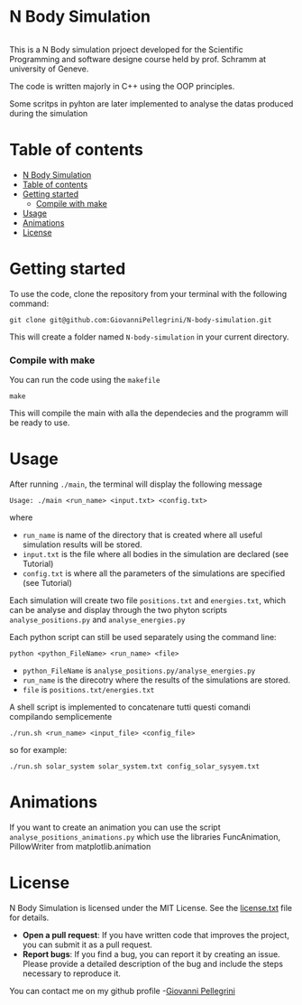 # N Body Simulation
<div style="display: flex; align-items: center;">
    <div style="flex: 1;">
        <p>This is a N Body simulation prjoect developed for the Scientific Programming and software designe course held by prof. Schramm at university of Geneve. 
        <p>The code is written majorly in C++ using the OOP principles.</p>
        <p> Some scritps in pyhton are later implemented to analyse the datas produced during the simulation <p>
    <div>

 <div>       


# Table of contents
- [N Body Simulation](#n-body-simulation)
- [Table of contents](#table-of-contents)
- [Getting started](#getting-started)
    - [Compile with make](#compile-with-make)
- [Usage](#usage)
- [Animations](#animations)
- [License](#license)


# Getting started
To use the code, clone the repository from your terminal with the following command:
```shell
git clone git@github.com:GiovanniPellegrini/N-body-simulation.git
```

This will create a folder named `N-body-simulation` in your current directory.

### Compile with make

You can run the code using the `makefile`

    make

This will compile the main with alla the dependecies and the programm will be ready to use.

# Usage

After running `./main`, the terminal will display the following message 

 ```shell
Usage: ./main <run_name> <input.txt> <config.txt>
```  
where 
- `run_name` is name of the directory that is created where all useful simulation results will be stored.
- `input.txt` is the file where all bodies in the simulation are declared (see Tutorial)
- `config.txt` is where all the parameters of the simulations are specified (see Tutorial)

Each simulation will create two file `positions.txt` and `energies.txt`, which can be  analyse and display through the two phyton scripts `analyse_positions.py` and `analyse_energies.py` 

Each python script can still be used separately using the command line:
```shell
python <python_FileName> <run_name> <file>
```
- `python_FileName` is `analyse_positions.py/analyse_energies.py` 
- `run_name` is the direcotry where the results of the simulations are stored.
- `file` is `positions.txt/energies.txt`

A shell script is implemented to concatenare tutti questi comandi compilando semplicemente 

 ```shell
./run.sh <run_name> <input_file> <config_file>
```

so for example:
 ```shell
./run.sh solar_system solar_system.txt config_solar_sysyem.txt
```

# Animations


If you want to create an animation you can use the script `analyse_positions_animations.py` which use the libraries FuncAnimation, PillowWriter from matplotlib.animation

# License

N Body Simulation is licensed under the MIT License. See the [license.txt](https://github.com/GiovanniPellegrini/not_intellij_idea/blob/master/license.txt) file for details.

- **Open a pull request**: If you have written code that improves the project, you can submit it as a pull request.
- **Report bugs**: If you find a bug, you can report it by creating an issue. Please provide a detailed description of the bug and include the steps necessary to reproduce it.

You can contact me on my github profile
-[Giovanni Pellegrini](https://github.com/GiovanniPellegrini)
